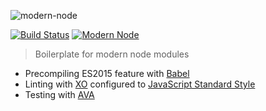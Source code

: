 ![modern-node](https://i.imgsafe.org/d3c0cbe3a4.png)

[![Build Status](https://travis-ci.org/sheerun/modern-node.svg?branch=master)](https://travis-ci.org/sheerun/modern-node)
[![Modern Node](https://img.shields.io/badge/modern-node-brightgreen.svg)](https://github.com/sheerun/modern-node)

> Boilerplate for modern node modules

- Precompiling ES2015 feature with [Babel](https://babeljs.io/)
- Linting with [XO](https://github.com/sindresorhus/xo) configured to [JavaScript Standard Style](https://github.com/feross/standard)
- Testing with [AVA](https://github.com/avajs/ava)
